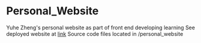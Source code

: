 # Personal_Website
Yuhe Zheng's personal website as part of front end developing learning
See deployed website at [link](https://effervescent-medovik-6e3db7.netlify.app/)
Source code files located in /personal_website

